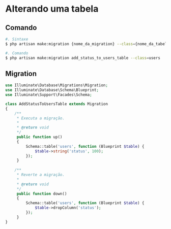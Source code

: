 # Alterando uma tabela
## Comando
```bash
#. Sintaxe
$ php artisan make:migration {nome_da_migration} --class={nome_da_tabela}

#. Comando
$ php artisan make:migration add_status_to_users_table --class=users
```

## Migration
```php
use Illuminate\Database\Migrations\Migration;
use Illuminate\Database\Schema\Blueprint;
use Illuminate\Support\Facades\Schema;

class AddStatusToUsersTable extends Migration
{
	/**
	 * Executa a migração.
	 * 
	 * @return void
	 */
	 public function up()
	 {
		 Schema::table('users', function (Blueprint $table) {
			 $table->string('status', 100);
		 });
	 }
	 
	/**
	 * Reverte a migração.
	 * 
	 * @return void
	 */
	 public function down()
	 {
		 Schema::table('users', function (Blueprint $table) {
			 $table->dropColumn('status');
		 });
	 }
}
```
<!--stackedit_data:
eyJoaXN0b3J5IjpbLTEyNTk2NTE3NDNdfQ==
-->